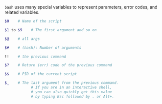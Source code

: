 `bash` uses many special variables to represent parameters, error codes, and related variables.  

```bash
$0    # Name of the script

$1 to $9    # The first argument and so on

$@    # all args

$#    # (hash): Number of arguments

!!    # the previous command

$?    # Return (err) code of the previous command

$$    # PID of the current script

$_    # The last argument from the previous command.
			# If you are in an interactive shell, 
			# you can also quickly get this value 
			# by typing Esc followed by . or Alt+.
```
